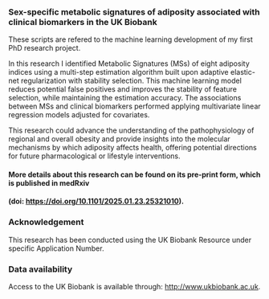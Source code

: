 ### Sex-specific metabolic signatures of adiposity associated with clinical biomarkers in the UK Biobank

These scripts are refered to the machine learning development of my first PhD research project.

In this research I identified Metabolic Signatures (MSs) of eight adiposity indices using a multi-step estimation algorithm built upon adaptive elastic-net regularization with stability selection.
This machine learning model reduces potential false positives and improves the stability of feature selection, while maintaining the estimation accuracy. The associations between MSs and clinical biomarkers performed applying multivariate linear regression models adjusted for covariates.

This research could advance the understanding of the pathophysiology of regional and overall obesity and provide insights into the molecular mechanisms by which adiposity affects health, offering potential directions for future pharmacological or lifestyle interventions.

#### More details about this research can be found on its pre-print form, which is published in medRxiv
#### (doi: https://doi.org/10.1101/2025.01.23.25321010).

### Acknowledgement
This research has been conducted using the UK Biobank Resource under specific Application Number. 

### Data availability
Access to the UK Biobank is available through: http://www.ukbiobank.ac.uk.
